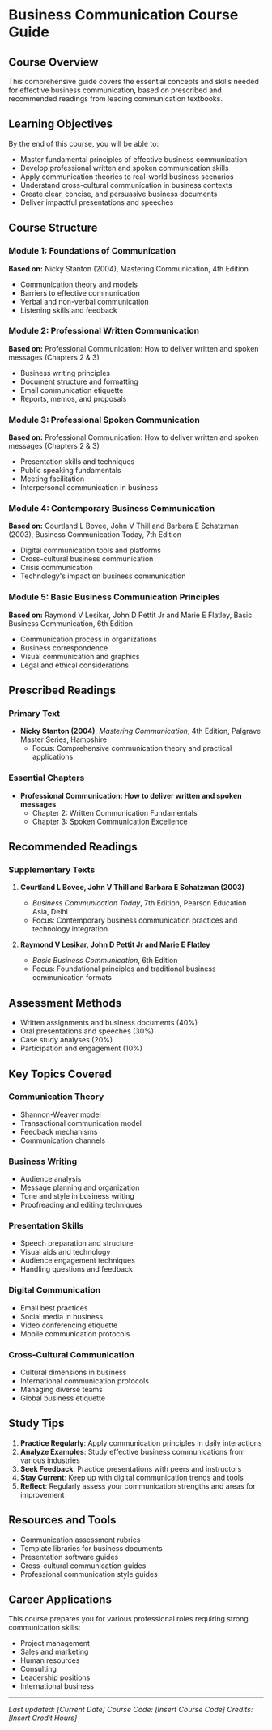 # Business Communication Course Guide

## Course Overview
This comprehensive guide covers the essential concepts and skills needed for effective business communication, based on prescribed and recommended readings from leading communication textbooks.

## Learning Objectives
By the end of this course, you will be able to:
- Master fundamental principles of effective business communication
- Develop professional written and spoken communication skills
- Apply communication theories to real-world business scenarios
- Understand cross-cultural communication in business contexts
- Create clear, concise, and persuasive business documents
- Deliver impactful presentations and speeches

## Course Structure

### Module 1: Foundations of Communication
**Based on:** Nicky Stanton (2004), Mastering Communication, 4th Edition
- Communication theory and models
- Barriers to effective communication
- Verbal and non-verbal communication
- Listening skills and feedback

### Module 2: Professional Written Communication
**Based on:** Professional Communication: How to deliver written and spoken messages (Chapters 2 & 3)
- Business writing principles
- Document structure and formatting
- Email communication etiquette
- Reports, memos, and proposals

### Module 3: Professional Spoken Communication
**Based on:** Professional Communication: How to deliver written and spoken messages (Chapters 2 & 3)
- Presentation skills and techniques
- Public speaking fundamentals
- Meeting facilitation
- Interpersonal communication in business

### Module 4: Contemporary Business Communication
**Based on:** Courtland L Bovee, John V Thill and Barbara E Schatzman (2003), Business Communication Today, 7th Edition
- Digital communication tools and platforms
- Cross-cultural business communication
- Crisis communication
- Technology's impact on business communication

### Module 5: Basic Business Communication Principles
**Based on:** Raymond V Lesikar, John D Pettit Jr and Marie E Flatley, Basic Business Communication, 6th Edition
- Communication process in organizations
- Business correspondence
- Visual communication and graphics
- Legal and ethical considerations

## Prescribed Readings

### Primary Text
- **Nicky Stanton (2004)**, *Mastering Communication*, 4th Edition, Palgrave Master Series, Hampshire
  - Focus: Comprehensive communication theory and practical applications

### Essential Chapters
- **Professional Communication: How to deliver written and spoken messages**
  - Chapter 2: Written Communication Fundamentals
  - Chapter 3: Spoken Communication Excellence

## Recommended Readings

### Supplementary Texts
1. **Courtland L Bovee, John V Thill and Barbara E Schatzman (2003)**
   - *Business Communication Today*, 7th Edition, Pearson Education Asia, Delhi
   - Focus: Contemporary business communication practices and technology integration

2. **Raymond V Lesikar, John D Pettit Jr and Marie E Flatley**
   - *Basic Business Communication*, 6th Edition
   - Focus: Foundational principles and traditional business communication formats

## Assessment Methods
- Written assignments and business documents (40%)
- Oral presentations and speeches (30%)
- Case study analyses (20%)
- Participation and engagement (10%)

## Key Topics Covered

### Communication Theory
- Shannon-Weaver model
- Transactional communication model
- Feedback mechanisms
- Communication channels

### Business Writing
- Audience analysis
- Message planning and organization
- Tone and style in business writing
- Proofreading and editing techniques

### Presentation Skills
- Speech preparation and structure
- Visual aids and technology
- Audience engagement techniques
- Handling questions and feedback

### Digital Communication
- Email best practices
- Social media in business
- Video conferencing etiquette
- Mobile communication protocols

### Cross-Cultural Communication
- Cultural dimensions in business
- International communication protocols
- Managing diverse teams
- Global business etiquette

## Study Tips
1. **Practice Regularly**: Apply communication principles in daily interactions
2. **Analyze Examples**: Study effective business communications from various industries
3. **Seek Feedback**: Practice presentations with peers and instructors
4. **Stay Current**: Keep up with digital communication trends and tools
5. **Reflect**: Regularly assess your communication strengths and areas for improvement

## Resources and Tools
- Communication assessment rubrics
- Template libraries for business documents
- Presentation software guides
- Cross-cultural communication guides
- Professional communication style guides

## Career Applications
This course prepares you for various professional roles requiring strong communication skills:
- Project management
- Sales and marketing
- Human resources
- Consulting
- Leadership positions
- International business

---
*Last updated: [Current Date]*
*Course Code: [Insert Course Code]*
*Credits: [Insert Credit Hours]*
